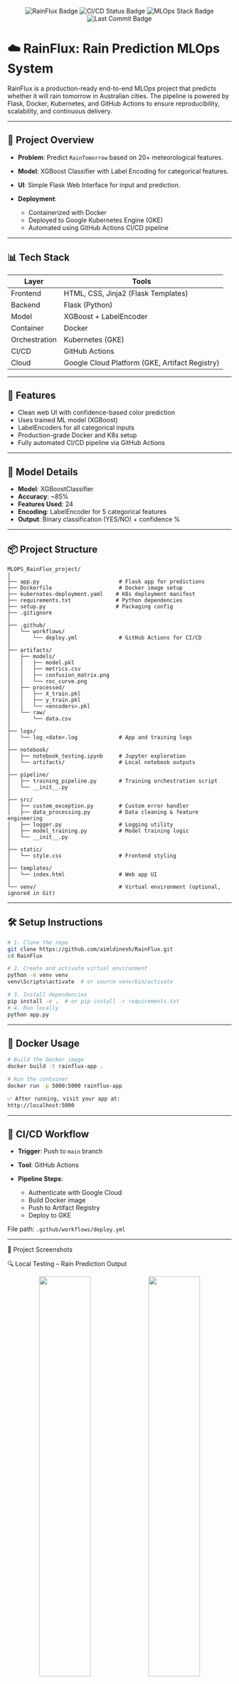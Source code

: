 <p align="center">
  <img src="https://img.shields.io/badge/Project-RainFlux-00acc1?style=for-the-badge&logo=rainmeter&logoColor=white" alt="RainFlux Badge"/>
  <img src="https://img.shields.io/github/actions/workflow/status/aimldinesh/RainFlux/deploy.yml?style=for-the-badge&label=CI/CD&logo=github-actions&color=4caf50" alt="CI/CD Status Badge"/>
  <img src="https://img.shields.io/badge/MLOps-GKE%20%7C%20Flask%20%7C%20Docker%20%7C%20Kubernetes-blue?style=for-the-badge" alt="MLOps Stack Badge"/>
  <img src="https://img.shields.io/github/last-commit/aimldinesh/RainFlux?style=for-the-badge&color=orange" alt="Last Commit Badge"/>
</p>

# ☁️ RainFlux: Rain Prediction MLOps System

RainFlux is a production-ready end-to-end MLOps project that predicts whether it will rain tomorrow in Australian cities. The pipeline is powered by Flask, Docker, Kubernetes, and GitHub Actions to ensure reproducibility, scalability, and continuous delivery.

---

## 🚀 Project Overview

* **Problem**: Predict `RainTomorrow` based on 20+ meteorological features.
* **Model**: XGBoost Classifier with Label Encoding for categorical features.
* **UI**: Simple Flask Web Interface for input and prediction.
* **Deployment**:

  * Containerized with Docker
  * Deployed to Google Kubernetes Engine (GKE)
  * Automated using GitHub Actions CI/CD pipeline

---

## 📊 Tech Stack

| Layer         | Tools                                          |
| ------------- | ---------------------------------------------- |
| Frontend      | HTML, CSS, Jinja2 (Flask Templates)            |
| Backend       | Flask (Python)                                 |
| Model         | XGBoost + LabelEncoder                         |
| Container     | Docker                                         |
| Orchestration | Kubernetes (GKE)                               |
| CI/CD         | GitHub Actions                                 |
| Cloud         | Google Cloud Platform (GKE, Artifact Registry) |

---

## 🧠 Features

* Clean web UI with confidence-based color prediction
* Uses trained ML model (XGBoost)
* LabelEncoders for all categorical inputs
* Production-grade Docker and K8s setup
* Fully automated CI/CD pipeline via GitHub Actions

---

## 🧪 Model Details

* **Model**: XGBoostClassifier
* **Accuracy**: \~85%
* **Features Used**: 24
* **Encoding**: LabelEncoder for 5 categorical features
* **Output**: Binary classification (YES/NO) + confidence %

---

## 📦 Project Structure

```
MLOPS_RainFlux_project/
│
├── app.py                         # Flask app for predictions
├── Dockerfile                     # Docker image setup
├── kubernates-deployment.yaml    # K8s deployment manifest
├── requirements.txt              # Python dependencies
├── setup.py                      # Packaging config
├── .gitignore
│
├── .github/
│   └── workflows/
│       └── deploy.yml             # GitHub Actions for CI/CD
│
├── artifacts/
│   ├── models/
│   │   ├── model.pkl
│   │   ├── metrics.csv
│   │   ├── confusion_matrix.png
│   │   └── roc_curve.png
│   ├── processed/
│   │   ├── X_train.pkl
│   │   ├── y_train.pkl
│   │   └── <encoders>.pkl
│   └── raw/
│       └── data.csv
│
├── logs/
│   └── log_<date>.log             # App and training logs
│
├── notebook/
│   ├── notebook_testing.ipynb     # Jupyter exploration
│   └── artifacts/                 # Local notebook outputs
│
├── pipeline/
│   ├── training_pipeline.py       # Training orchestration script
│   └── __init__.py
│
├── src/
│   ├── custom_exception.py        # Custom error handler
│   ├── data_processing.py         # Data cleaning & feature engineering
│   ├── logger.py                  # Logging utility
│   ├── model_training.py          # Model training logic
│   └── __init__.py
│
├── static/
│   └── style.css                  # Frontend styling
│
├── templates/
│   └── index.html                 # Web app UI
│
└── venv/                          # Virtual environment (optional, ignored in Git)
```

---

## 🛠️ Setup Instructions

```bash
# 1. Clone the repo
git clone https://github.com/aimldinesh/RainFlux.git
cd RainFlux

# 2. Create and activate virtual environment
python -m venv venv
venv\Scripts\activate  # or source venv/bin/activate

# 3. Install dependencies
pip install -e .  # or pip install -r requirements.txt
# 4. Run locally
python app.py
```

---

## 🐳 Docker Usage

```bash
# Build the Docker image
docker build -t rainflux-app .

# Run the container
docker run -p 5000:5000 rainflux-app

✅ After running, visit your app at:
http://localhost:5000

```
---

## 🚀 CI/CD Workflow

* **Trigger**: Push to `main` branch
* **Tool**: GitHub Actions
* **Pipeline Steps**:

  * Authenticate with Google Cloud
  * Build Docker image
  * Push to Artifact Registry
  * Deploy to GKE

File path: `.github/workflows/deploy.yml`

---

📸 Project Screenshots

🔍 Local Testing – Rain Prediction Output
<p align="center"> <img src="https://github.com/aimldinesh/RainFlux/blob/main/images/app_prediction_yes_on_local.PNG" width="48%" /> <img src="https://github.com/aimldinesh/RainFlux/blob/main/images/app_prediction_NO_on_local.PNG" width="48%" /> </p>
⚙️ GitHub Actions – CI/CD Pipeline
<p align="center"> <img src="https://github.com/aimldinesh/RainFlux/blob/main/images/Build_and_deploy_start_using_github_actions.PNG" width="48%" /> <img src="https://github.com/aimldinesh/RainFlux/blob/main/images/Build_and_deploy_complete_using_github_actions.PNG" width="48%" /> </p>
☁️ GCP Deployment – GKE + Kubernetes
<p align="center"> <img src="https://github.com/aimldinesh/RainFlux/blob/main/images/app_deployed_ongcp1.PNG" width="32%" /> <img src="https://github.com/aimldinesh/RainFlux/blob/main/images/app_deployed_on_gcp2.PNG" width="32%" /> <img src="https://github.com/aimldinesh/RainFlux/blob/main/images/app_deployed_on_gcp3.PNG" width="32%" /> </p>
🌐 App Running on GCP External IP
<p align="center"> <img src="https://github.com/aimldinesh/RainFlux/blob/main/images/app_running_on_gcp_ip1.PNG" width="32%" /> <img src="https://github.com/aimldinesh/RainFlux/blob/main/images/app_running_on_gcp_ip2.PNG" width="32%" /> <img src="https://github.com/aimldinesh/RainFlux/blob/main/images/app_running_on_gcp_ip_3.PNG" width="32%" /> </p>
✅ CI/CD Pipeline – Deployment Success
<p align="center"> <img src="https://github.com/aimldinesh/RainFlux/blob/main/images/github_deploy_done.PNG" width="60%" /> </p>

---

## 🙌 Acknowledgements

* [Weather Data ](https://www.kaggle.com/datasets/jsphyg/weather-dataset-rattle-package)
* XGBoost, scikit-learn
* Google Cloud GKE & Artifact Registry
* GitHub Actions CI/CD

---

## 📄 License

This project is licensed under the [MIT License](LICENSE).

---

